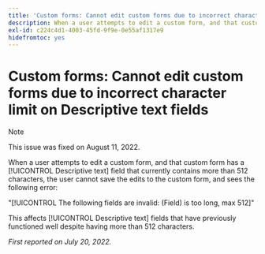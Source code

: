 ```yaml
---
title: 'Custom forms: Cannot edit custom forms due to incorrect character limit on Descriptive text fields'
description: When a user attempts to edit a custom form, and that custom form has a Descriptive text field that currently contains more than 512 characters, the user cannot save the edits to the custom form.
exl-id: c224c4d1-4003-45fd-9f9e-0e55af1317e9
hidefromtoc: yes
---
```

# Custom forms: Cannot edit custom forms due to incorrect character limit on Descriptive text fields

>[!NOTE]
>
> This issue was fixed on August 11, 2022.

When a user attempts to edit a custom form, and that custom form has a [!UICONTROL Descriptive text] field that currently contains more than 512 characters, the user cannot save the edits to the custom form, and sees the following error:

"[!UICONTROL The following fields are invalid: (Field) is too long, max 512]"

This affects [!UICONTROL Descriptive text] fields that have previously functioned well despite having more than 512 characters.


_First reported on July 20, 2022._

